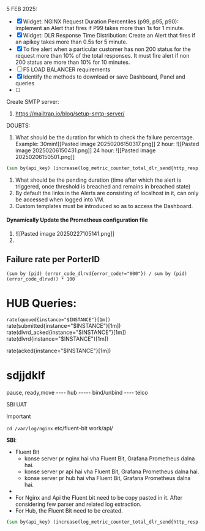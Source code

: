 5 FEB 2025:
- [x] Widget: NGINX Request Duration Percentiles (p99, p95, p90): implement an Alert that fires if  P99 takes more than 1s for 1 minute. 
- [x] Widget: DLR Response Time Distribution: Create an Alert that fires if an apikey takes more than 0.5s for 5 minute.
- [x] To fire alert when a particular customer has non 200 status for the request more than 10% of the total responses. It must fire alert if non 200 status are more than 10% for 10 minutes.
- [ ] F5 LOAD BALANCER requirements
- [x] Identify the methods to download or save Dashboard, Panel and queries
- [ ] 


Create SMTP server:
1. https://mailtrap.io/blog/setup-smtp-server/

DOUBTS: 
1. What should be the duration for which to check the failure percentage.
Example:
30min![[Pasted image 20250206150317.png]]
2 hour:
![[Pasted image 20250206150431.png]]
24 hour: 
![[Pasted image 20250206150501.png]]
```python
(sum by(api_key) (increase(log_metric_counter_total_dlr_send{http_resp!="200"}[6h])) / sum by(api_key) (increase(log_metric_counter_total_dlr_send[6h]))) * 100
```
1. What should be the pending duration (time after which the alert is triggered, once threshold is breached and remains in breached state)
2. By default the links in the Alerts are consisting of localhost in it, can only be accessed when logged into VM.
3. Custom templates must be introduced so as to access the Dashboard.


#### Dynamically Update the Prometheus configuration file
1. ![[Pasted image 20250227105141.png]]
2. 


## Failure rate per PorterID
```promql
(sum by (pid) (error_code_dlrvd{error_code!="000"}) / sum by (pid) (error_code_dlrvd)) * 100
```


# HUB Queries:

`rate(queued{instance="$INSTANCE"}[1m])`
rate(submitted{instance="$INSTANCE"}[1m])
rate(dlvrd_acked{instance="$INSTANCE"}[1m])
rate(dlvrd{instance="$INSTANCE"}[1m])

rate(acked{instance="$INSTANCE"}[1m])




# sdjjdklf
pause, ready,move  ---- hub ----- bind/unbind ---- telco



SBI UAT
>[!IMPORTANT]
 `cd /var/log/nginx`
 etc/fluent-bit
 work/api/

**SBI**:
- Fluent Bit 
    - konse server pr nginx hai vha Fluent Bit, Grafana Prometheus dalna hai. 
    - konse server pr api hai vha Fluent Bit, Grafana Prometheus dalna hai.
    - konse server pr hub hai vha Fluent Bit, Grafana Prometheus dalna hai.
- 
- For Nginx and Api the Fluent bit need to be copy pasted in it. After considering few parser and related log extraction. 
- For Hub, the Fluent Bit need to be created.


```python
(sum by(api_key) (increase(log_metric_counter_total_dlr_send{http_resp!="200"}[30m])) * 100) / sum by(api_key) (increase(log_metric_counter_total_dlr_send[30m]))
```
